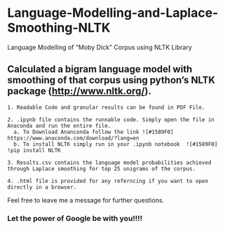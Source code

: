 # Language-Modelling-and-Laplace-Smoothing-NLTK
Language Modelling of "Moby Dick" Corpus using NLTK Library

## Calculated a bigram language model with smoothing of that corpus using python’s NLTK package (http://www.nltk.org/).

    1. Readable Code and granular results can be found in PDF File.
    
    2. .ipynb file contains the runnable code. Simply open the file in Anaconda and run the entire file.
      a. To Download Ananconda follow the link ![#1589F0] https://www.anaconda.com/download/?lang=en
      b. To install NLTK simply run in your .ipynb notebook  ![#1589F0] !pip install NLTK  
    
    3. Results.csv contains the language model probabilities achieved through Laplace smoothing for top 25 unigrams of the corpus.
    
    4. .html file is provided for any referncing if you want to open directly in a browser.
    
 
 Feel free to leave me a message for further questions.
 
 ### Let the power of Google be with you!!!!
    

